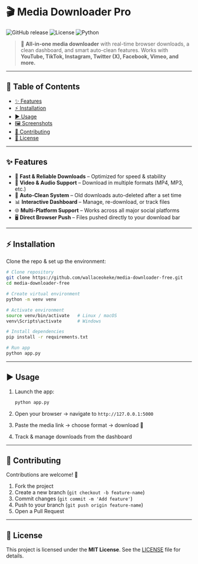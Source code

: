 # 🎬 Media Downloader Pro

![GitHub release](https://img.shields.io/badge/release-v1.0-blue)
![License](https://img.shields.io/badge/license-MIT-green)
![Python](https://img.shields.io/badge/python-3.10-blue)

> 🚀 **All-in-one media downloader** with real-time browser downloads, a clean dashboard, and smart auto-clean features.
> Works with **YouTube, TikTok, Instagram, Twitter (X), Facebook, Vimeo, and more.**

---

## 📑 Table of Contents

* [✨ Features](#-features)
* [⚡ Installation](#-installation)
* [▶️ Usage](#️-usage)
* [🖼️ Screenshots](#️-screenshots)
* [🤝 Contributing](#-contributing)
* [📜 License](#-license)

---

## ✨ Features

* 🚀 **Fast & Reliable Downloads** – Optimized for speed & stability
* 🎥 **Video & Audio Support** – Download in multiple formats (MP4, MP3, etc.)
* 🧹 **Auto-Clean System** – Old downloads auto-deleted after a set time
* 📊 **Interactive Dashboard** – Manage, re-download, or track files
* 🌐 **Multi-Platform Support** – Works across all major social platforms
* 🖥️ **Direct Browser Push** – Files pushed directly to your download bar

---

## ⚡ Installation

Clone the repo & set up the environment:

```bash
# Clone repository
git clone https://github.com/wallaceokeke/media-downloader-free.git
cd media-downloader-free

# Create virtual environment
python -m venv venv

# Activate environment
source venv/bin/activate   # Linux / macOS
venv\Scripts\activate      # Windows

# Install dependencies
pip install -r requirements.txt

# Run app
python app.py
```

---

## ▶️ Usage

1. Launch the app:

   ```bash
   python app.py
   ```
2. Open your browser → navigate to `http://127.0.0.1:5000`
3. Paste the media link → choose format → download 🚀
4. Track & manage downloads from the dashboard

---


## 🤝 Contributing

Contributions are welcome! 🎉

1. Fork the project
2. Create a new branch (`git checkout -b feature-name`)
3. Commit changes (`git commit -m 'Add feature'`)
4. Push to your branch (`git push origin feature-name`)
5. Open a Pull Request

---

## 📜 License

This project is licensed under the **MIT License**.
See the [LICENSE](LICENSE) file for details.



